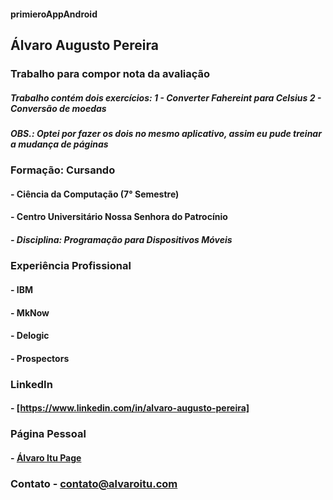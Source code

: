 #### primieroAppAndroid
## Álvaro Augusto Pereira

### Trabalho para compor nota da avaliação
##### Trabalho contém dois exercícios: 1 - Converter Fahereint para Celsius 2 - Conversão de moedas
##### OBS.: Optei por fazer os dois no mesmo aplicativo, assim eu pude treinar a mudança de páginas

### Formação: Cursando
#### - Ciência da Computação (7° Semestre)
#### - Centro Universitário Nossa Senhora do Patrocínio
##### - Disciplina: Programação para Dispositivos Móveis

### Experiência Profissional

#### - IBM
#### - MkNow
#### - Delogic
#### - Prospectors

### LinkedIn
#### - [https://www.linkedin.com/in/alvaro-augusto-pereira]

### Página Pessoal
#### - [Álvaro Itu Page](https://alvaroitu.github.io/)

### Contato - contato@alvaroitu.com





